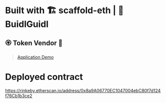 # Built with 🏗 scaffold-eth | 🏰 BuidlGuidl

## 🏵 Token Vendor 🤖


><a href ="https://synonymous-sand.surge.sh/">Application Demo</a>

# Deployed contract

https://rinkeby.etherscan.io/address/0x8a9A06770EC1047004ebC80f7d124f76Cb1b3ce2